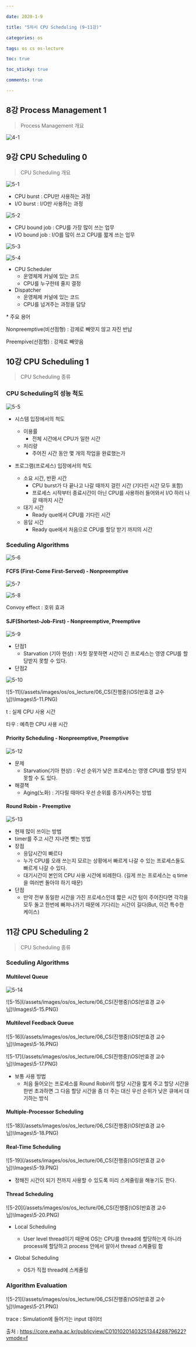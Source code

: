 ```yaml
---

date: 2020-1-9

title: "5차시 CPU Scheduling (9~11강)"

categories: os

tags: os cs os-lecture

toc: true

toc_sticky: true

comments: true

---
```


## 8강 Process Management 1

>  Process Management 개요

![4-1](/assets/images/os/os_lecture/4-1.PNG)



## 9강 CPU Scheduling 0

>  CPU Scheduling 개요

![5-1](/assets/images/os/os_lecture/5-1.PNG)

- CPU burst : CPU만 사용하는 과정
- I/O burst : I/O만 사용하는 과정



![5-2](/assets/images/os/os_lecture/5-2.PNG)



- CPU bound job : CPU를 가장 많이 쓰는 업무
- I/O bound job : I/O를 많이 쓰고 CPU를 짧게 쓰는 업무







![5-3](/assets/images/os/os_lecture/5-3.PNG)



![5-4](/assets/images/os/os_lecture/5-4.PNG)

- CPU Scheduler
  - 운영체제 커널에 있는 코드
  - CPU를 누구한테 줄지 결정
- Dispatcher
  - 운영체제 커널에 있는 코드
  - CPU를 넘겨주는 과정을 담당



\* 주요 용어

Nonpreemptive(비선점형) : 강제로 빼앗지 않고 자진 반납

Preempive(선점형) : 강제로 빼앗음





## 10강 CPU Scheduling 1

> CPU Scheduling 종류



### CPU Scheduling의 성능 척도

![5-5](/assets/images/os/os_lecture/5-5.PNG)

- 시스템 입장에서의 척도
  - 이용률
    - 전체 시간에서 CPU가 일한 시간
  - 처리량
    - 주어진 시간 동안 몇 개의 작업을 완료했는가

- 프로그램(프로세스) 입장에서의 척도
  - 소요 시간, 반환 시간
    - CPU burst가 다 끝나고 나갈 때까지 걸린 시간 (기다린 시간 모두 포함)
    - 프로세스 시작부터 종료시간이 아닌 CPU를 사용하러 들어와서 I/O 하러 나갈 때까지 시간
  - 대기 시간
    - Ready que에서 CPU를 기다린 시간
  - 응답 시간
    - Ready que에서 처음으로 CPU를 할당 받기 까지의 시간



### Sceduling Algorithms

![5-6](/assets/images/os/os_lecture/5-6.PNG)



#### FCFS (First-Come First-Served) - Nonpreemptive

![5-7](/assets/images/os/os_lecture/5-7.PNG)



![5-8](/assets/images/os/os_lecture/5-8.PNG)

Convoy effect : 호위 효과



#### SJF(Shortest-Job-First) - Nonpreemptive, Preemptive

![5-9](/assets/images/os/os_lecture/5-9.PNG)



- 단점1
  - Starvation (기아 현상) : 자칫 잘못하면 시간이 긴 프로세스는 영영 CPU를 할당받지 못할 수 있다.
- 단점2

![5-10](/assets/images/os/os_lecture/5-10.PNG)



![5-11](/assets/images/os/os_lecture/06_CS(진행중)\OS(반효경 교수님)\Images\5-11.PNG)

t : 실제 CPU 사용 시간

타우 : 예측한 CPU 사용 시간 



#### Priority Scheduling - Nonpreemptive, Preemptive

![5-12](/assets/images/os/os_lecture/5-12.PNG)

- 문제
  - Starvation(기아 현상) : 우선 순위가 낮은 프로세스는 영영 CPU를 할당 받지 못할 수 도 있다.
- 해결책
  - Aging(노화) : 기다릴 때마다 우선 순위를 증가시켜주는 방법



#### Round Robin - Preemptive

![5-13](/assets/images/os/os_lecture/5-13.PNG)

- 현재 많이 쓰이는 방법
- timer를 주고 시간 지나면 뺏는 방법
- 장점
  - 응답시간이 빠르다
  - 누가 CPU를 오래 쓰는지 모르는 상황에서 빠르게 나갈 수 있는 프로세스들도 빠르게 나갈 수 있다.
  - 대기시간이 본인의 CPU 사용 시간에 비례한다. (길게 쓰는 프로세스는 q time을 여러번 돌아야 하기 때문)
- 단점
  - 만약 전부 동일한 시간을 가진 프로세스인데 짧은 시간 텀이 주어진다면 각각을 모두 돌고 한번에 빠져나가기 때문에 기다리는 시간이 길다(But, 이건 특수한 케이스)



## 11강 CPU Scheduling 2

> CPU Scheduling 종류



### Sceduling Algorithms

#### Multilevel Queue

![5-14](/assets/images/os/os_lecture/5-14.PNG)



![5-15](/assets/images/os/os_lecture/06_CS(진행중)\OS(반효경 교수님)\Images\5-15.PNG)



#### Multilevel Feedback Queue

![5-16](/assets/images/os/os_lecture/06_CS(진행중)\OS(반효경 교수님)\Images\5-16.PNG)



![5-17](/assets/images/os/os_lecture/06_CS(진행중)\OS(반효경 교수님)\Images\5-17.PNG)

- 보통 사용 방법
  - 처음 들어오는 프로세스를 Round Robin의 할당 시간을 짧게 주고 할당 시간을 한번 초과하면 그 다음 할당 시간을 좀 더 주는 대신 우선 순위가 낮은 큐에서 대기하는 방식



#### Multiple-Processor Scheduling

![5-18](/assets/images/os/os_lecture/06_CS(진행중)\OS(반효경 교수님)\Images\5-18.PNG)



#### Real-Time Scheduling

![5-19](/assets/images/os/os_lecture/06_CS(진행중)\OS(반효경 교수님)\Images\5-19.PNG)

- 정해진 시간이 되기 전까지 사용할 수 있도록 미리 스케쥴링을 해놓기도 한다.



#### Thread Scheduling

![5-20](/assets/images/os/os_lecture/06_CS(진행중)\OS(반효경 교수님)\Images\5-20.PNG)

- Local Scheduling
  - User level thread이기 때문에 OS는 CPU를 thread에 할당하는게 아니라 process에 할당하고 process 안에서 알아서 thread 스케쥴링 함

- Global Scheduling
  - OS가 직접 thread에 스케쥴링



### Algorithm Evaluation

![5-21](/assets/images/os/os_lecture/06_CS(진행중)\OS(반효경 교수님)\Images\5-21.PNG)

trace : Simulation에 들어가는 input 데이터



출처 : https://core.ewha.ac.kr/publicview/C0101020140325134428879622?vmode=f

